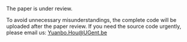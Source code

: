 The paper is under review.

To avoid unnecessary misunderstandings, the complete code will be uploaded after the paper review. If you need the source code urgently, please email us: Yuanbo.Hou@UGent.be
